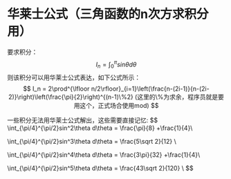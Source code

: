 # 华莱士公式（三角函数的n次方求积分用）

要求积分：
$$
I_n = \int_0^{\pi} sin\theta d\theta
$$
则该积分可以用华莱士公式表达，如下公式所示：
$$
I_n = 2\prod^{\lfloor n/2\rfloor}_{i=1}\left(\frac{n-(2i-1)}{n-(2i-2)}\right)\left(\frac{\pi}{2}\right)^{(n-1)\%2}  (这里的\%为求余，程序员就是要用这个，正式场合使用mod)
$$


一些积分无法用华莱士公式解出，这些需要直接记忆: 
$$
\int_{\pi/4}^{\pi/2}sin^2\theta d\theta = \frac{\pi}{8} +\frac{1}{4}\\

\int_{\pi/4}^{\pi/2}sin^3\theta d\theta = \frac{5\sqrt 2}{12} \\

\int_{\pi/4}^{\pi/2}sin^4\theta d\theta = \frac{3\pi}{32} +\frac{1}{4}\\

\int_{\pi/4}^{\pi/2}sin^5\theta d\theta = \frac{43\sqrt 2}{120} \\
$$
